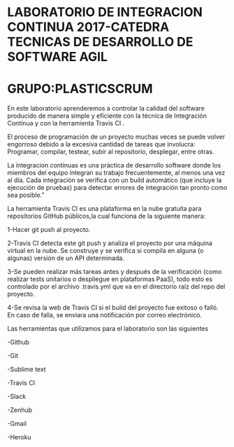 # LABORATORIO DE INTEGRACION CONTINUA 2017-CATEDRA TECNICAS DE DESARROLLO DE SOFTWARE AGIL

# GRUPO:PLASTICSCRUM

En este laboratorio aprenderemos a controlar la calidad del software producido de manera simple y eficiente con la técnica de Integración Contínua y con la herramienta  Travis CI .

El proceso de programación de un proyecto muchas veces se puede volver engorroso debido a la excesiva cantidad de tareas que involucra: Programar, compilar, testear, subir al repositorio, desplegar, entre otras.

La integracion continuas es una práctica de desarrollo software donde los miembros del equipo integran su trabajo frecuentemente, al menos una vez al día. Cada integración se verifica con un build automático (que incluye la ejecución de pruebas) para detectar errores de integración tan pronto como sea posible.”

La herramienta Travis CI es una plataforma en la nube gratuita para repositorios GitHub públicos,la cual funciona de la siguiente manera:

1-Hacer git push al proyecto.

2-Travis CI detecta este git push y analiza el proyecto por una máquina virtual en la nube. Se construye y se verifica si compila en alguna (o algunas) versión de un API determinada.

3-Se pueden realizar más tareas antes y después de la verificación (como realizar tests unitarios o despliegue en plataformas PaaS), todo esto es controlado por el archivo .travis.yml que va en el directorio raíz del repo del proyecto.

4-Se revisa la web de Travis CI si el build del proyecto fue exitoso o falló. En caso de falla, se enviara una notificación por correo electrónico.

Las herramientas que utilizamos para el laboratorio son las siguientes

-Github

-Git

-Sublime text

-Travis CI

-Slack

-Zenhub

-Gmail

-Heroku

